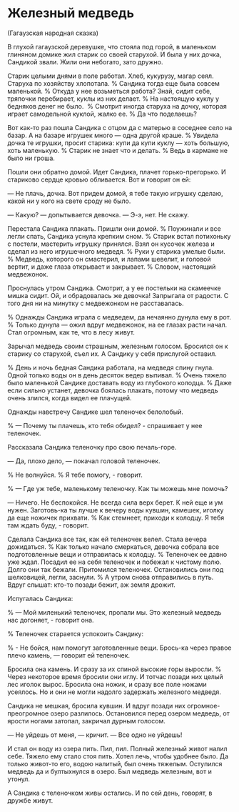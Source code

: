 # Железный медведь
(Гагаузская народная сказка)

В глухой гагаузской деревушке, что стояла под горой, в маленьком глиняном домике жил старик со своей старухой.
И была у них дочка, Сандикой звали.
Жили они небогато, зато дружно.

Старик целыми днями в поле работал. Хлеб, кукурузу, магар сеял.
Старуха по хозяйству хлопотала.
% Сандика тогда еще была совсем маленькой.
% Откуда у нее возьметься работа?
Знай, сидит себе, тряпочки перебирает, куклы из них делает.
% На настоящую куклу у бедняков денег не было. 
% Смотрит иногда старуха на дочку, которая играет самодельной куклой, жалко ее.
% Да что поделаешь?

Вот как-то раз пошла Сандика с отцом да с матерью в соседнее село на базар.
А на базаре игрушек много — одна другой краше.
% Увидела дочка те игрушки, просит старика: купи да купи куклу — хоть большую, хоть маленькую.
% Старик не знает что и делать.
% Ведь в кармане не было ни гроша.

Пошли они обратно домой. Идет Сандика, плачет горько-прегорько.
И стариково сердце кровью обливается.
Вот и говорит он ей:

— Не плачь, дочка.
Вот придем домой, я тебе такую игрушку сделаю, какой ни у кого на свете сроду не было.

— Какую? — допытывается девочка.
— Э-э, нет.
Не скажу.

Перестала Сандика плакать.
Пришли они домой.
% Поужинали и все легли спать, Сандика уснула крепким сном.
% Cтарик встал потихоньку с постели, мастерить игрушку принялся.
Взял он кусочек железа и сделал из него игрушечного медведя.
% Руки у старика умелые были. 
% Медведь, которого он смастерил, и лапами шевелит, и головой вертит, и даже глаза открывает и закрывает.
% Словом, настоящий медвежонок.

Проснулась утром Сандика. Смотрит, а у ее постельки на скамеечке мишка сидит.
Ой, и обрадовалась же девочка! Запрыгала от радости.
С того дня ни на минутку с медвежонком не расставалась.

% Однажды Сандика играла с медведем, да нечаянно дунула ему в рот.
% Только дунула — ожил вдруг медвежонок, на ее глазах расти начал. Стал огромным, как те, что в лесу живут.

Зарычал медведь своим страшным, железным голосом. Бросился он к старику со старухой, съел их. 
А Сандику у себя прислугой оставил.

% День и ночь бедная Сандика работала, на медведя спину гнула.
Одной только воды он в день десяток ведер выпивал.
% Очень тяжело было маленькой Сандике доставать воду из глубокого колодца.
% Даже если сильно устанет, девочка боялась плакать, потому что медведь очень злился, когда видел ее плачущей.

Однажды навстречу Сандике шел теленочек белолобый.

% — Почему ты плачешь, кто тебя обидел? - спрашивает у нее теленочек.

Рассказала Сандика теленочку про свою печаль-горе.

— Да, плохо дело, — покачал головой теленочек. 

% Не волнуйся.
% Я тебе помогу, - говорит.

% — Где уж тебе, маленькому теленочку. Как ты можешь мне помочь?

— Ничего. Не беспокойся.
Не всегда сила верх берет. К ней еще и ум нужен.
Заготовь-ка ты лучше к вечеру воды кувшин, камешек, иголку да еще ножичек прихвати.
% Как стемнеет, приходи к колодцу. Я тебя там ждать буду, - говорит.

Сделала Сандика все так, как ей теленочек велел. Стала вечера дожидаться.
% Как только начало смеркаться, девочка собрала все подготовленные вещи и отправилась к колодцу.
% Теленочек ее давно уже ждал.
Посадил ее на себя теленочек и побежал к чистому полю.
Долго они так бежали. Притомился теленочек. Остановились они под шелковицей, легли, заснули.
% А утром снова отправились в путь.
Вдруг слышат: кто-то позади бежит, аж земля дрожит.

Испугалась Сандика:

% — Мой миленький теленочек, пропали мы. Это железный медведь нас догоняет, - говорит она.

% Теленочек старается успокоить Сандику:

% - Не бойся, нам помогут заготовленные вещи.
Брось-ка через правое плечо камень, — говорит ей теленочек.

Бросила она камень.
И сразу за их спиной высокие горы выросли.
% Через некоторое время бросили они иглу.
И тотчас позади них целый лес иголок вырос.
Бросила она ножик, и сразу все поле ножами усеялось.
Но и они не могли надолго задержать железного медведя.

Сандика не мешкая, бросила кувшин.
И вдруг позади них огромное-преогромное озеро разлилось.
Остановился перед озером медведь, от ярости ногами затопал, закричал дурным голосом.

— Не уйдешь от меня, — кричит. — Все одно не уйдешь!

И стал он воду из озера пить.
Пил, пил.
Полный железный живот налил себе.
Тяжело ему стало стоя пить.
Хотел лечь, чтобы удобнее было.
Да только живот-то его, водою налитый, был очень тяжелым.
Оступился медведь да и бултыхнулся в озеро.
Был медведь железным, вот и утонул.

А Сандика с теленочком живы остались.
И по сей день, говорят, в дружбе живут.
